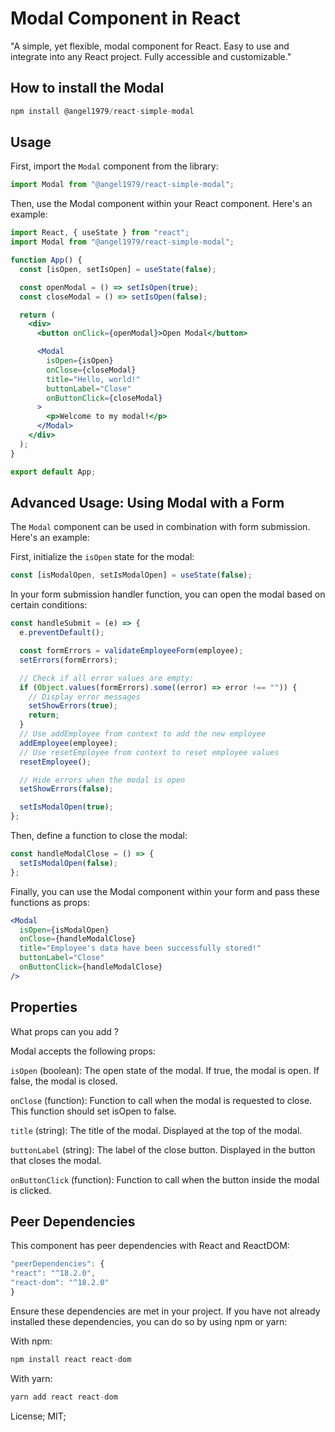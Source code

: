 # Modal Component in React

"A simple, yet flexible, modal component for React. Easy to use and integrate into any React project. Fully accessible and customizable."

## How to install the Modal

```jsx
npm install @angel1979/react-simple-modal
```

## Usage

First, import the `Modal` component from the library:

```jsx
import Modal from "@angel1979/react-simple-modal";
```

Then, use the Modal component within your React component. Here's an example:

```jsx
import React, { useState } from "react";
import Modal from "@angel1979/react-simple-modal";

function App() {
  const [isOpen, setIsOpen] = useState(false);

  const openModal = () => setIsOpen(true);
  const closeModal = () => setIsOpen(false);

  return (
    <div>
      <button onClick={openModal}>Open Modal</button>

      <Modal
        isOpen={isOpen}
        onClose={closeModal}
        title="Hello, world!"
        buttonLabel="Close"
        onButtonClick={closeModal}
      >
        <p>Welcome to my modal!</p>
      </Modal>
    </div>
  );
}

export default App;
```

## Advanced Usage: Using Modal with a Form

The `Modal` component can be used in combination with form submission. Here's an example:

First, initialize the `isOpen` state for the modal:

```jsx
const [isModalOpen, setIsModalOpen] = useState(false);
```

In your form submission handler function, you can open the modal based on certain conditions:

```jsx
const handleSubmit = (e) => {
  e.preventDefault();

  const formErrors = validateEmployeeForm(employee);
  setErrors(formErrors);

  // Check if all error values are empty:
  if (Object.values(formErrors).some((error) => error !== "")) {
    // Display error messages
    setShowErrors(true);
    return;
  }
  // Use addEmployee from context to add the new employee
  addEmployee(employee);
  // Use resetEmployee from context to reset employee values
  resetEmployee();

  // Hide errors when the modal is open
  setShowErrors(false);

  setIsModalOpen(true);
};
```

Then, define a function to close the modal:

```jsx
const handleModalClose = () => {
  setIsModalOpen(false);
};
```

Finally, you can use the Modal component within your form and pass these functions as props:

```jsx
<Modal
  isOpen={isModalOpen}
  onClose={handleModalClose}
  title="Employee's data have been successfully stored!"
  buttonLabel="Close"
  onButtonClick={handleModalClose}
/>
```

## Properties

What props can you add ?

Modal accepts the following props:

`isOpen` (boolean): The open state of the modal. If true, the modal is open. If false, the modal is closed.

`onClose` (function): Function to call when the modal is requested to close. This function should set isOpen to false.

`title` (string): The title of the modal. Displayed at the top of the modal.

`buttonLabel` (string): The label of the close button. Displayed in the button that closes the modal.

`onButtonClick` (function): Function to call when the button inside the modal is clicked.

## Peer Dependencies

This component has peer dependencies with React and ReactDOM:

```jsx
"peerDependencies": {
"react": "^18.2.0",
"react-dom": "^18.2.0"
}
```

Ensure these dependencies are met in your project.
If you have not already installed these dependencies, you can do so by using npm or yarn:

With npm:

```jsx
npm install react react-dom
```

With yarn:

```jsx
yarn add react react-dom

```

License;
MIT;

```

```
